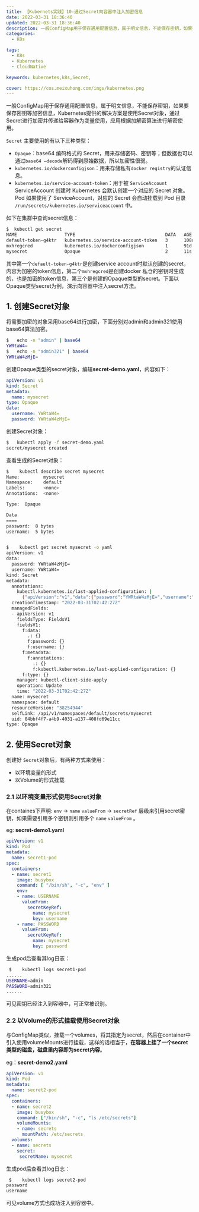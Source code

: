 ```yaml
---
title: 【Kubernets实践】10-通过Secret向容器中注入加密信息
date: 2022-03-31 18:36:40
updated: 2022-03-31 18:36:40
description: 一般ConfigMap用于保存通用配置信息，属于明文信息，不能保存密钥，如果要保存密钥等加密信息，Kubernetes提供的解决方案是使用Secret对象，通过Secret进行加密并传递给容器作为变量使用，应用根据加解密算法进行解密使用。。
categories: 
  - K8s

tags: 
  - K8s
  - Kubernetes
  - CloudNative

keywords: kubernetes,k8s,Secret,

cover: https://cos.meixuhong.com/imgs/kubernetes.png
---
```


一般ConfigMap用于保存通用配置信息，属于明文信息，不能保存密钥，如果要保存密钥等加密信息，Kubernetes提供的解决方案是使用Secret对象，通过Secret进行加密并传递给容器作为变量使用，应用根据加解密算法进行解密使用。

`Secret` 主要使用的有以下三种类型：

- `Opaque`：base64 编码格式的 Secret，用来存储密码、密钥等；但数据也可以通过`base64 –decode`解码得到原始数据，所以加密性很弱。
- `kubernetes.io/dockerconfigjson`：用来存储私有`docker registry`的认证信息。
- `kubernetes.io/service-account-token`：用于被 `ServiceAccount` ServiceAccount 创建时 Kubernetes 会默认创建一个对应的 Secret 对象。Pod 如果使用了 ServiceAccount，对应的 Secret 会自动挂载到 Pod 目录 `/run/secrets/kubernetes.io/serviceaccount` 中。

如下在集群中查询secret信息：

```bash
$  kubectl get secret
NAME                  TYPE                                  DATA   AGE
default-token-g4ktr   kubernetes.io/service-account-token   3      108d
mxhregcred            kubernetes.io/dockerconfigjson        1      91d
mysecret              Opaque                                2      11s
```

其中第一个`default-token-g4ktr`是创建service account时默认创建的secret，内容为加密的token信息，第二个`mxhregcred`是创建docker 私仓的密钥时生成的，也是加密的token信息，第三个是创建的Opaque类型的secret。下面以Opaque类型secret为例，演示向容器中注入secret方法。

## 1. 创建Secret对象

将需要加密的对象采用base64进行加密，下面分别对admin和admin321使用base64算法加密。

```bash
$   echo -n "admin" | base64
YWRtaW4=
$   echo -n "admin321" | base64
YWRtaW4zMjE=
```

创建Opaque类型的secret对象，编辑**secret-demo.yaml**，内容如下：

```yaml
apiVersion: v1
kind: Secret
metadata:
  name: mysecret
type: Opaque
data:
  username: YWRtaW4=
  password: YWRtaW4zMjE=
```

创建Secret对象：

```bash
$   kubectl apply -f secret-demo.yaml
secret/mysecret created
```

查看生成的Secret对象：

```bash
$    kubectl describe secret mysecret
Name:         mysecret
Namespace:    default
Labels:       <none>
Annotations:  <none>

Type:  Opaque

Data
====
password:  8 bytes
username:  5 bytes


$    kubectl get secret mysecret -o yaml
apiVersion: v1
data:
  password: YWRtaW4zMjE=
  username: YWRtaW4=
kind: Secret
metadata:
  annotations:
    kubectl.kubernetes.io/last-applied-configuration: |
      {"apiVersion":"v1","data":{"password":"YWRtaW4zMjE=","username":"YWRtaW4="},"kind":"Secret","metadata":{"annotations":{},"name":"mysecret","namespace":"default"},"type":"Opaque"}
  creationTimestamp: "2022-03-31T02:42:27Z"
  managedFields:
  - apiVersion: v1
    fieldsType: FieldsV1
    fieldsV1:
      f:data:
        .: {}
        f:password: {}
        f:username: {}
      f:metadata:
        f:annotations:
          .: {}
          f:kubectl.kubernetes.io/last-applied-configuration: {}
      f:type: {}
    manager: kubectl-client-side-apply
    operation: Update
    time: "2022-03-31T02:42:27Z"
  name: mysecret
  namespace: default
  resourceVersion: "38254944"
  selfLink: /api/v1/namespaces/default/secrets/mysecret
  uid: 04bbf4f7-a4b9-4031-a137-408fd69e11cc
type: Opaque
```



## 2. 使用Secret对象

创建好 `Secret`对象后，有两种方式来使用：

- 以环境变量的形式
- 以Volume的形式挂载

### 2.1 以环境变量形式使用Secret对象

在containes下声明: `env` -> `name` `valueFrom` -> `secretRef` 层级来引用secret密钥，如果需要引用多个密钥则引用多个 `name` `valueFrom` 。

eg: **secret-demo1.yaml**

```yaml
apiVersion: v1
kind: Pod
metadata:
  name: secret1-pod
spec:
  containers:
  - name: secret1
    image: busybox
    command: [ "/bin/sh", "-c", "env" ]
    env:
    - name: USERNAME
      valueFrom:
        secretKeyRef:
          name: mysecret
          key: username
    - name: PASSWORD
      valueFrom:
        secretKeyRef:
          name: mysecret
          key: password
```

生成pod后查看其log日志：

```bash
 $    kubectl logs secret1-pod
......
USERNAME=admin
PASSWORD=admin321
......
```

可见密钥已经注入到容器中，可正常被识别。

### 2.2 以Volume的形式挂载使用Secret对象

与ConfigMap类似，挂载一个volumes，将其指定为secret，然后在container中引入使用volumeMounts进行挂载，这样的话相当于，**在容器上挂了一个secret类型的磁盘，磁盘里内容即为secret内容**。

eg：**secret-demo2.yaml**

```yaml
apiVersion: v1
kind: Pod
metadata:
  name: secret2-pod
spec:
  containers:
  - name: secret2
    image: busybox
    command: ["/bin/sh", "-c", "ls /etc/secrets"]
    volumeMounts:
    - name: secrets
      mountPath: /etc/secrets
  volumes:
  - name: secrets
    secret:
     secretName: mysecret
```

生成pod后查看其log日志：

```bash
 $    kubectl logs secret2-pod
password
username
```

可见volume方式也成功注入到容器中。
